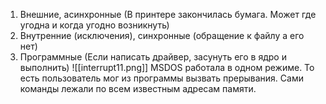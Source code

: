 
1. Внешние, асинхронные (В принтере закончилась бумага. Может где угодна и когда угодно возникнуть)
2. Внутренние (исключения), синхронные (обращение к файлу а его нет)
3. Программные (Если написать драйвер, засунуть его в ядро и выполнить)
![[interrupt11.png]]
MSDOS работала в одном режиме. То есть пользователь мог из программы вызвать прерывания. Сами команды лежали по всем известным адресам памяти. 


